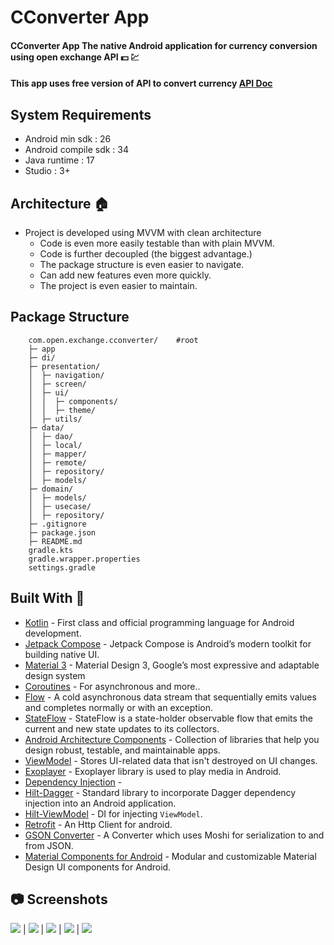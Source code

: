# **CConverter App**

#### **CConverter App** The native Android application for currency conversion using open exchange API :dollar: :chart:

#### This app uses free version of API to convert currency [API Doc](https://docs.openexchangerates.org/reference/api-introduction)

## System Requirements
- Android min sdk      : 26
- Android compile sdk  : 34
- Java runtime         : 17
- Studio               : 3+

## Architecture :house:
- Project is developed using MVVM with clean architecture
  - Code is even more easily testable than with plain MVVM.
  - Code is further decoupled (the biggest advantage.)
  - The package structure is even easier to navigate.
  - Can add new features even more quickly.
  - The project is even easier to maintain.

## Package Structure
        
        com.open.exchange.cconverter/    #root
        ├─ app
        ├─ di/
        ├─ presentation/
        │  ├─ navigation/
        │  ├─ screen/
        │  ├─ ui/
        │  │  ├─ components/
        │  │  ├─ theme/
        │  ├─ utils/
        ├─ data/
        │  ├─ dao/
        │  ├─ local/
        │  ├─ mapper/
        │  ├─ remote/
        │  ├─ repository/
        │  ├─ models/
        ├─ domain/
        │  ├─ models/
        │  ├─ usecase/
        │  ├─ repository/
        ├─ .gitignore
        ├─ package.json
        ├─ README.md
        gradle.kts
        gradle.wrapper.properties
        settings.gradle

## Built With :hammer:
- [Kotlin](https://kotlinlang.org/) - First class and official programming language for Android development.
- [Jetpack Compose](https://developer.android.com/jetpack/compose?gclid=CjwKCAiArOqOBhBmEiwAsgeLmUlv4dbl6KV3yBs7SXOpYReSF8DaG5yWJipHnkO-OEWgyMHgjn1BixoC8bUQAvD_BwE&gclsrc=aw.ds) - Jetpack Compose is Android’s modern toolkit for building native UI.
- [Material 3](https://m3.material.io) - Material Design 3, Google’s most expressive and adaptable design system
- [Coroutines](https://kotlinlang.org/docs/reference/coroutines-overview.html) - For asynchronous and more..
- [Flow](https://kotlin.github.io/kotlinx.coroutines/kotlinx-coroutines-core/kotlinx.coroutines.flow/-flow/) - A cold asynchronous data stream that sequentially emits values and completes normally or with an exception.
- [StateFlow](https://developer.android.com/kotlin/flow/stateflow-and-sharedflow) - StateFlow is a state-holder observable flow that emits the current and new state updates to its collectors.
- [Android Architecture Components](https://developer.android.com/topic/libraries/architecture) - Collection of libraries that help you design robust, testable, and maintainable apps.
- [ViewModel](https://developer.android.com/topic/libraries/architecture/viewmodel) - Stores UI-related data that isn't destroyed on UI changes.
- [Exoplayer](https://exoplayer.dev) - Exoplayer library is used to play media in Android.
- [Dependency Injection](https://developer.android.com/training/dependency-injection) -
- [Hilt-Dagger](https://dagger.dev/hilt/) - Standard library to incorporate Dagger dependency injection into an Android application.
- [Hilt-ViewModel](https://developer.android.com/training/dependency-injection/hilt-jetpack) - DI for injecting `ViewModel`.
- [Retrofit](https://github.com/square/retrofit) - An Http Client for android.
- [GSON Converter](https://github.com/square/retrofit/tree/master/retrofit-converters/gson) - A Converter which uses Moshi for serialization to and from JSON.
- [Material Components for Android](https://github.com/material-components/material-components-android) - Modular and customizable Material Design UI components for Android.

## :camera: Screenshots
 
 ![](media/2.png) | ![](media/3.png) | ![](media/4.png) |  ![](media/5.png)  |  ![](media/1.gif) 
